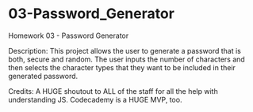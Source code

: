 # 03-Password_Generator
Homework 03 - Password Generator

Description:
This project allows the user to generate a password that is both, secure and random. The user inputs the number of characters and then selects the character types that they want to be included in their generated password. 


Credits: 
A HUGE shoutout to ALL of the staff for all the help with understanding JS. 
Codecademy is a HUGE MVP, too. 

